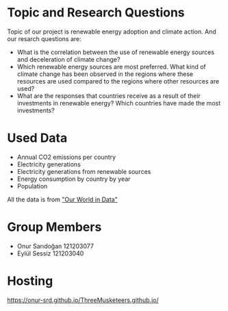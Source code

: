 # Topic and Research Questions
Topic of our project is renewable energy adoption and climate action. And our resarch questions are:
* What is the correlation between the use of renewable energy sources and deceleration of climate change? 
* Which renewable energy sources are most preferred. What kind of climate change has been observed in the regions where these resources are used compared to the regions where other resources are used?
* What are the responses that countries receive as a result of their investments in renewable energy? Which countries have made the most investments?

# Used Data
* Annual CO2 emissions per country
* Electricity generations 
* Electricity generations from renewable sources
* Energy consumption by country by year
* Population

All the data is from ["Our World in Data"](https://ourworldindata.org/)

# Group Members
* Onur Sarıdoğan 121203077
* Eylül Sessiz 121203040

# Hosting
https://onur-srd.github.io/ThreeMusketeers.github.io/